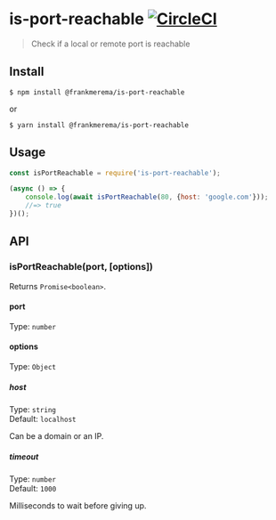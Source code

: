 # is-port-reachable [![CircleCI](https://circleci.com/gh/FrankMerema/is-port-reachable/tree/master.svg?style=svg&circle-token=4339deb3d323d2b2ce145f086d7db49e58ed86cb)](https://circleci.com/gh/FrankMerema/is-port-reachable/tree/master)

> Check if a local or remote port is reachable


## Install

```
$ npm install @frankmerema/is-port-reachable
```
or
```
$ yarn install @frankmerema/is-port-reachable
```

## Usage

```js
const isPortReachable = require('is-port-reachable');

(async () => {
	console.log(await isPortReachable(80, {host: 'google.com'}));
	//=> true
})();
```


## API

### isPortReachable(port, [options])

Returns `Promise<boolean>`.

#### port

Type: `number`

#### options

Type: `Object`

##### host

Type: `string`<br>
Default: `localhost`

Can be a domain or an IP.

##### timeout

Type: `number`<br>
Default: `1000`

Milliseconds to wait before giving up.
